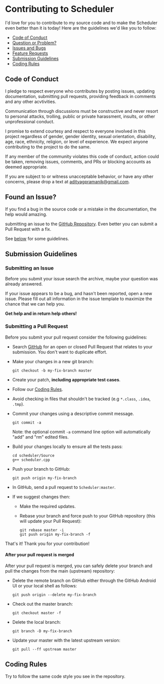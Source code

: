 # Contributing to Scheduler

I'd love for you to contribute to my source code and to make the Scheduler even better than it is today! Here are the guidelines we'd like you to follow:

 - [Code of Conduct](#coc)
 - [Question or Problem?](#question)
 - [Issues and Bugs](#issue)
 - [Feature Requests](#feature)
 - [Submission Guidelines](#submit)
 - [Coding Rules](#rules)

## <a name="coc"></a> Code of Conduct
I pledge to respect everyone who contributes by posting issues, updating documentation, submitting pull requests, providing feedback in comments and any other acvtivities.

Communication through discussions must be constructive and never resort to personal attacks, trolling, public or private harassment, insults, or other unprofessional conduct.

I promise to extend courtesy and respect to everyone involved in this project regardless of gender, gender identity, sexual orientation, disability, age, race, ethnicity, religion, or level of experience. We expect anyone contributing to the project to do the same.

If any member of the community violates this code of conduct, action could be taken, removing issues, comments, and PRs or blocking accounts as deemed appropriate.

If you are subject to or witness unacceptable behavior, or have any other concerns, please drop a text at adityagpramanik@gmail.com.

## <a name="issue"></a> Found an Issue?
If you find a bug in the source code or a mistake in the documentation, the help would amazing.

submitting an issue to the [GitHub Repository][github]. Even better you can submit a Pull Request
with a fix.

See [below](#submit) for some guidelines.

## <a name="submit"></a> Submission Guidelines

### Submitting an Issue
Before you submit your issue search the archive, maybe your question was already answered.

If your issue appears to be a bug, and hasn't been reported, open a new issue.  Please fill out all information in the issue template to maximize the chance that we can help you.

**Get help and in return help others!**

### Submitting a Pull Request
Before you submit your pull request consider the following guidelines:

* Search [GitHub](https://github.com/adityagpramanik/scheduler/pulls) for an open or closed Pull Request
  that relates to your submission. You don't want to duplicate effort.
* Make your changes in a new git branch:

     ```shell
     git checkout -b my-fix-branch master
     ```

* Create your patch, **including appropriate test cases**.
* Follow our [Coding Rules](#rules).
* Avoid checking in files that shouldn't be tracked (e.g `*.class`, `.idea`, `.tmp`).
* Commit your changes using a descriptive commit message.

     ```shell
     git commit -a
     ```
  Note: the optional commit `-a` command line option will automatically "add" and "rm" edited files.

* Build your changes locally to ensure all the tests pass:

    ```shell
   cd scheduler/Source
   g++ scheduler.cpp
    ```

* Push your branch to GitHub:

    ```shell
    git push origin my-fix-branch
    ```

* In GitHub, send a pull request to `Scheduler:master`.
* If we suggest changes then:
  * Make the required updates.
  * Rebase your branch and force push to your GitHub repository (this will update your Pull Request):

    ```shell
    git rebase master -i
    git push origin my-fix-branch -f
    ```

That's it! Thank you for your contribution!

#### After your pull request is merged

After your pull request is merged, you can safely delete your branch and pull the changes
from the main (upstream) repository:

* Delete the remote branch on GitHub either through the GitHub Android UI or your local shell as follows:

    ```shell
    git push origin --delete my-fix-branch
    ```

* Check out the master branch:

    ```shell
    git checkout master -f
    ```

* Delete the local branch:

    ```shell
    git branch -D my-fix-branch
    ```

* Update your master with the latest upstream version:

    ```shell
    git pull --ff upstream master
    ```

## <a name="rules"></a> Coding Rules

Try to follow the same code style you see in the repository.

[github]: https://github.com/adityagpramanik/Scheduler
